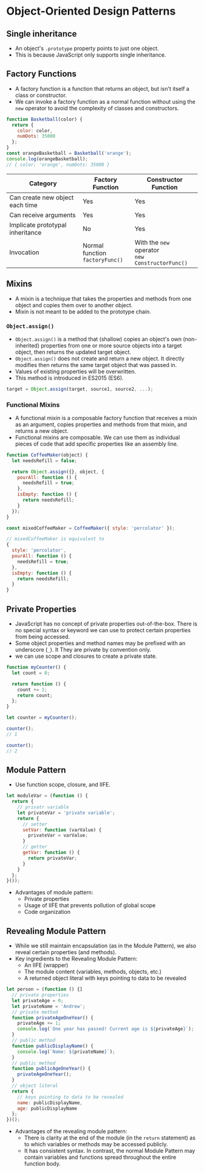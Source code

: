 # Object-Oriented Design Patterns

## Single inheritance
- An object's `.prototype` property points to just one object.
- This is because JavaScript only supports single inheritance.

## Factory Functions
- A factory function is a function that returns an object, but isn't itself a class or constructor.
- We can invoke a factory function as a normal function without using the `new` operator to avoid the complexity of classes and constructors.

```js
function Basketball(color) {
  return {
    color: color,
    numDots: 35000
  };
}
const orangeBasketball = Basketball('orange');
console.log(orangeBasketball);
// { color: 'orange', numDots: 35000 }
```
Category | Factory Function | Constructor Function
--- | --- | ---
Can create new object each time | Yes | Yes
Can receive arguments | Yes | Yes
Implicate prototypal inheritance | No | Yes
Invocation | Normal function<br/>`factoryFunc()` | With the `new` operator<br/>`new ConstructorFunc()` 

## Mixins
- A mixin is a technique that takes the properties and methods from one object and copies them over to another object.
- Mixin is not meant to be added to the prototype chain.

### `Object.assign()`
- `Object.assign()` is a method that (shallow) copies an object's own (non-inherited) properties from one or more source objects into a target object, then returns the updated target object.
- `Object.assign()` does not create and return a new object. It directly modifies then returns the same target object that was passed in.
- Values of existing properties will be overwritten.
- This method is introduced in ES2015 (ES6).

```js
target = Object.assign(target, source1, source2, ...);
```

### Functional Mixins
- A functional mixin is a composable factory function that receives a mixin as an argument, copies properties and methods from that mixin, and returns a new object.
- Functional mixins are composable. We can use them as individual pieces of code that add specific properties like an assembly line.

```js
function CoffeeMaker(object) {
  let needsRefill = false;

  return Object.assign({}, object, {
    pourAll: function () {
      needsRefill = true;
    },
    isEmpty: function () {
      return needsRefill;
    }
  });
}

const mixedCoffeeMaker = CoffeeMaker({ style: 'percolator' });

// mixedCoffeeMaker is equivalent to
{
  style: 'percolator',
  pourAll: function () {
    needsRefill = true;
  },
  isEmpty: function () {
    return needsRefill;
  }
}
```

## Private Properties
- JavaScript has no concept of private properties out-of-the-box. There is no special syntax or keyword we can use to protect certain properties from being accessed.
- Some object properties and method names may be prefixed with an underscore (`_`). It They are private by convention only.
- we can use scope and closures to create a private state.

```js
function myCounter() {
  let count = 0;

  return function () {
    count += 1;
    return count;
  };
}

let counter = myCounter();

counter();
// 1

counter();
// 2
```

## Module Pattern
- Use function scope, closure, and IIFE.

```js
let moduleVar = (function () {
  return {
    // privatr variable
    let privateVar = 'private variable';
    return {
      // setter
      setVar: function (varValue) {
        privateVar = varValue;
      }
      // getter
      getVar: function () {
        return privateVar;
      }
    }
  };
}());
```
- Advantages of module pattern:
  - Private properties
  - Usage of IIFE that prevents pollution of global scope
  - Code organization

## Revealing Module Pattern
- While we still maintain encapsulation (as in the Module Pattern), we also reveal certain properties (and methods).
- Key ingredients to the Revealing Module Pattern:
  - An IIFE (wrapper)
  - The module content (variables, methods, objects, etc.)
  - A returned object literal with keys pointing to data to be revealed

```js
let person = (function () {]
  // private properties
  let privateAge = 0;
  let privateName = 'Andrew';
  // private method
  function privateAgeOneYear() {
    privateAge += 1;
    console.log(`One year has passed! Current age is ${privateAge}`);
  }
  // public method
  function publicDisplayName() {
    console.log(`Name: ${privateName}`);
  }
  // public method
  function publicAgeOneYear() {
    privateAgeOneYear();
  }
  // object literal
  return {
    // keys pointing to data to be revealed
    name: publicDisplayName,
    age: publicDisplayName
  };
})();
```
- Advantages of the revealing module pattern:
  - There is clarity at the end of the module (in the `return` statement) as to which variables or methods may be accessed publicly.
  - It has consistent syntax. In contrast, the normal Module Pattern may contain variables and functions spread throughout the entire function body.
